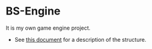 # BS-Engine

It is my own game engine project.

- See [this document](./Document/Architecture.md) for a description of the structure.
